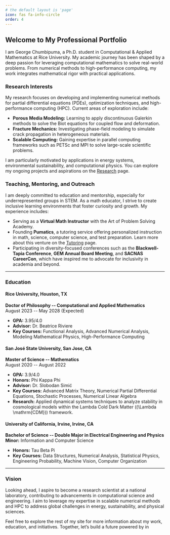 ```yaml
---
# the default layout is 'page'
icon: fas fa-info-circle
order: 4
---
```


## Welcome to My Professional Portfolio

I am George Chumbipuma, a Ph.D. student in Computational & Applied Mathematics at Rice University. My academic journey has been shaped by a deep passion for leveraging computational mathematics to solve real-world problems. From numerical methods to high-performance computing, my work integrates mathematical rigor with practical applications.

### Research Interests

My research focuses on developing and implementing numerical methods for partial differential equations (PDEs), optimization techniques, and high-performance computing (HPC). Current areas of exploration include:

- **Porous Media Modeling:** Learning to apply discontinuous Galerkin methods to solve the Biot equations for coupled flow and deformation.
- **Fracture Mechanics:** Investigating phase-field modeling to simulate crack propagation in heterogeneous materials.
- **Scalable Computing:** Gaining expertise in parallel computing frameworks such as PETSc and MPI to solve large-scale scientific problems.

I am particularly motivated by applications in energy systems, environmental sustainability, and computational physics. You can explore my ongoing projects and aspirations on the [Research](/research/) page.

### Teaching, Mentoring, and Outreach

I am deeply committed to education and mentorship, especially for underrepresented groups in STEM. As a math educator, I strive to create inclusive learning environments that foster curiosity and growth. My experience includes:

- Serving as a **Virtual Math Instructor** with the Art of Problem Solving Academy.
- Founding **Pumatics**, a tutoring service offering personalized instruction in math, science, computer science, and test preparation. Learn more about this venture on the [Tutoring](/tutoring/) page.
- Participating in diversity-focused conferences such as the **Blackwell-Tapia Conference**, **GEM Annual Board Meeting**, and **SACNAS CareerCon**, which have inspired me to advocate for inclusivity in academia and beyond.

---

### Education

#### Rice University, Houston, TX
**Doctor of Philosophy -- Computational and Applied Mathematics**  
August 2023 -- May 2028 (Expected)  
- **GPA:** 3.95/4.0  
- **Advisor:** Dr. Beatrice Riviere  
- **Key Courses:** Functional Analysis, Advanced Numerical Analysis, Modeling Mathematical Physics, High-Performance Computing  

#### San José State University, San Jose, CA
**Master of Science -- Mathematics**  
August 2020 -- August 2022  
- **GPA:** 3.9/4.0  
- **Honors:** Phi Kappa Phi  
- **Advisor:** Dr. Slobodan Simić  
- **Key Courses:** Advanced Matrix Theory, Numerical Partial Differential Equations, Stochastic Processes, Numerical Linear Algebra  
- **Research:** Applied dynamical systems techniques to analyze stability in cosmological models within the Lambda Cold Dark Matter (\(\Lambda \mathrm{CDM}\)) framework.

#### University of California, Irvine, Irvine, CA
**Bachelor of Science -- Double Major in Electrical Engineering and Physics**  
**Minor:** Information and Computer Science  
- **Honors:** Tau Beta Pi  
- **Key Courses:** Data Structures, Numerical Analysis, Statistical Physics, Engineering Probability, Machine Vision, Computer Organization  
---

### Vision

Looking ahead, I aspire to become a research scientist at a national laboratory, contributing to advancements in computational science and engineering. I aim to leverage my expertise in scalable numerical methods and HPC to address global challenges in energy, sustainability, and physical sciences.

Feel free to explore the rest of my site for more information about my work, education, and initiatives. Together, let’s build a future powered by in
